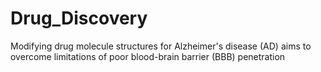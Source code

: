 # Drug_Discovery
Modifying drug molecule structures for Alzheimer's disease (AD) aims to overcome limitations of poor blood-brain barrier (BBB) penetration
